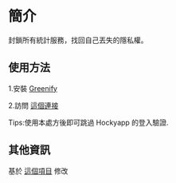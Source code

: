 # 簡介

封鎖所有統計服務，找回自己丟失的隱私權。


## 使用方法

1.安裝 [Greenify](https://www.apkmirror.com/apk/oasis-feng/greenify)

2.訪問 [這個連接](https://greenify.github.io/Fei1Yang/rx-block-analytics)

Tips:使用本處方後即可跳過 Hockyapp 的登入驗證.

## 其他資訊

基於 [這個項目](https://github.com/kalonelee/rx-google-analytics) 修改
